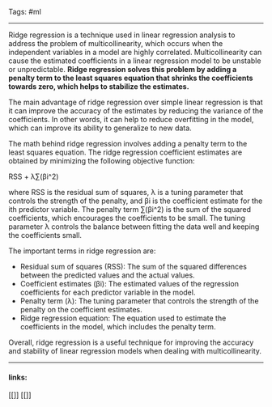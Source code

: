 
Tags: #ml 

------------------------------------------
Ridge regression is a technique used in linear regression analysis to address the problem of multicollinearity, which occurs when the independent variables in a model are highly correlated. Multicollinearity can cause the estimated coefficients in a linear regression model to be unstable or unpredictable. **Ridge regression solves this problem by adding a penalty term to the least squares equation that shrinks the coefficients towards zero, which helps to stabilize the estimates.**

The main advantage of ridge regression over simple linear regression is that it can improve the accuracy of the estimates by reducing the variance of the coefficients. In other words, it can help to reduce overfitting in the model, which can improve its ability to generalize to new data.

The math behind ridge regression involves adding a penalty term to the least squares equation. The ridge regression coefficient estimates are obtained by minimizing the following objective function:

RSS + λ∑(βi^2)

where RSS is the residual sum of squares, λ is a tuning parameter that controls the strength of the penalty, and βi is the coefficient estimate for the ith predictor variable. The penalty term ∑(βi^2) is the sum of the squared coefficients, which encourages the coefficients to be small. The tuning parameter λ controls the balance between fitting the data well and keeping the coefficients small.

The important terms in ridge regression are:

-   Residual sum of squares (RSS): The sum of the squared differences between the predicted values and the actual values.
-   Coefficient estimates (βi): The estimated values of the regression coefficients for each predictor variable in the model.
-   Penalty term (λ): The tuning parameter that controls the strength of the penalty on the coefficient estimates.
-   Ridge regression equation: The equation used to estimate the coefficients in the model, which includes the penalty term.

Overall, ridge regression is a useful technique for improving the accuracy and stability of linear regression models when dealing with multicollinearity.

---------------------
#### links:
[[]]
[[]]